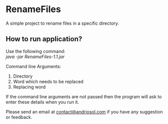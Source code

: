 # RenameFiles
A simple project to rename files in a specific directory.

## How to run application?
Use the following command:<br>
_java -jar RenameFiles-1.1.jar_

Command line Arguments:
1. Directory
2. Word which needs to be replaced
3. Replacing word

If the command line arguments are not passed then the program will ask to enter these details when you run it.

Please send an email at contact@andriosol.com if you have any suggestion or feedback.
